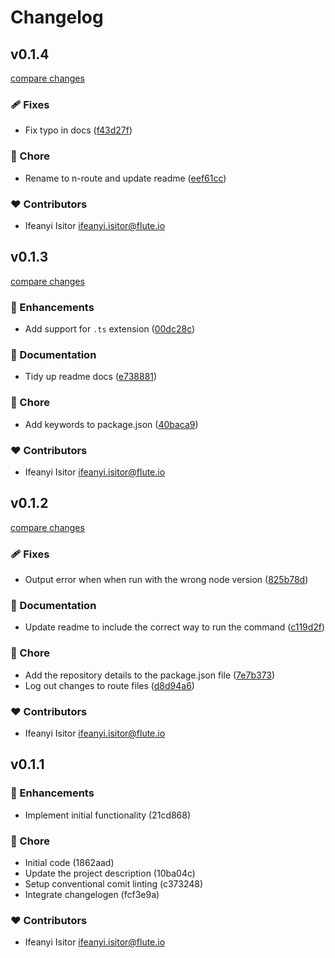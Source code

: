 # Changelog

## v0.1.4

[compare changes](https://github.com/ifyio/n-route/compare/v0.1.3...v0.1.4)

### 🩹 Fixes

- Fix typo in docs ([f43d27f](https://github.com/ifyio/n-route/commit/f43d27f))

### 🏡 Chore

- Rename to n-route and update readme ([eef61cc](https://github.com/ifyio/n-route/commit/eef61cc))

### ❤️  Contributors

- Ifeanyi Isitor <ifeanyi.isitor@flute.io>

## v0.1.3

[compare changes](https://github.com/ifyio/n-route/compare/v0.1.2...v0.1.3)

### 🚀 Enhancements

- Add support for `.ts` extension ([00dc28c](https://github.com/ifyio/n-route/commit/00dc28c))

### 📖 Documentation

- Tidy up readme docs ([e738881](https://github.com/ifyio/n-route/commit/e738881))

### 🏡 Chore

- Add keywords to package.json ([40baca9](https://github.com/ifyio/n-route/commit/40baca9))

### ❤️ Contributors

- Ifeanyi Isitor <ifeanyi.isitor@flute.io>

## v0.1.2

[compare changes](https://github.com/ifyio/n-route/compare/v0.1.1...v0.1.2)

### 🩹 Fixes

- Output error when when run with the wrong node version ([825b78d](https://github.com/ifyio/n-route/commit/825b78d))

### 📖 Documentation

- Update readme to include the correct way to run the command ([c119d2f](https://github.com/ifyio/n-route/commit/c119d2f))

### 🏡 Chore

- Add the repository details to the package.json file ([7e7b373](https://github.com/ifyio/n-route/commit/7e7b373))
- Log out changes to route files ([d8d94a6](https://github.com/ifyio/n-route/commit/d8d94a6))

### ❤️ Contributors

- Ifeanyi Isitor <ifeanyi.isitor@flute.io>

## v0.1.1

### 🚀 Enhancements

- Implement initial functionality (21cd868)

### 🏡 Chore

- Initial code (1862aad)
- Update the project description (10ba04c)
- Setup conventional comit linting (c373248)
- Integrate changelogen (fcf3e9a)

### ❤️ Contributors

- Ifeanyi Isitor <ifeanyi.isitor@flute.io>
